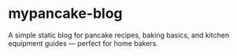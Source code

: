 # mypancake-blog
A simple static blog for pancake recipes, baking basics, and kitchen equipment guides — perfect for home bakers.
